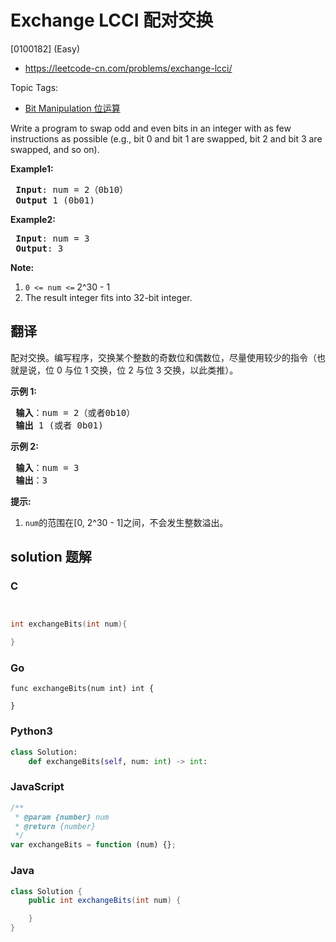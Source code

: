 # Exchange LCCI 配对交换

[0100182] (Easy)

- https://leetcode-cn.com/problems/exchange-lcci/

Topic Tags:

- [Bit Manipulation 位运算](https://leetcode-cn.com/tag/bit-manipulation/)

Write a program to swap odd and even bits in an integer with as few instructions as possible (e.g., bit 0 and bit 1 are swapped, bit 2 and bit 3 are swapped, and so on).

**Example1:**

<pre><strong> Input</strong>: num = 2（0b10）
<strong> Output</strong> 1 (0b01)
</pre>

**Example2:**

<pre><strong> Input</strong>: num = 3
<strong> Output</strong>: 3
</pre>

**Note:**

1.  `0 <= num <=` 2^30 - 1
2.  The result integer fits into 32-bit integer.

## 翻译

配对交换。编写程序，交换某个整数的奇数位和偶数位，尽量使用较少的指令（也就是说，位 0 与位 1 交换，位 2 与位 3 交换，以此类推）。

**示例 1:**

<pre><strong> 输入</strong>：num = 2（或者0b10）
<strong> 输出</strong> 1 (或者 0b01)
</pre>

**示例 2:**

<pre><strong> 输入</strong>：num = 3
<strong> 输出</strong>：3
</pre>

**提示:**

1.  `num`的范围在\[0, 2^30 - 1\]之间，不会发生整数溢出。

## solution 题解

### C

```c


int exchangeBits(int num){

}


```

### Go

```golang
func exchangeBits(num int) int {

}
```

### Python3

```python
class Solution:
    def exchangeBits(self, num: int) -> int:
```

### JavaScript

```javascript
/**
 * @param {number} num
 * @return {number}
 */
var exchangeBits = function (num) {};
```

### Java

```java
class Solution {
    public int exchangeBits(int num) {

    }
}
```
